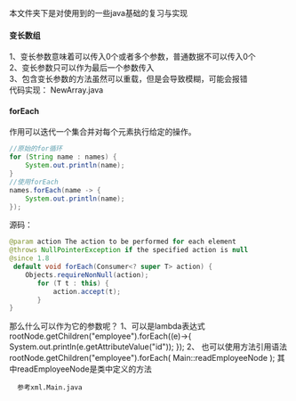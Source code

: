 本文件夹下是对使用到的一些java基础的复习与实现  
#### 变长数组
1、变长参数意味着可以传入0个或者多个参数，普通数据不可以传入0个  
2、变长参数只可以作为最后一个参数传入  
3、包含变长参数的方法虽然可以重载，但是会导致模糊，可能会报错  
代码实现： NewArray.java

#### forEach
作用可以迭代一个集合并对每个元素执行给定的操作。
```java
//原始的for循环
for (String name : names) {
    System.out.println(name);
}
//使用forEach
names.forEach(name -> {
    System.out.println(name);
});
```
源码：  
```java
@param action The action to be performed for each element
@throws NullPointerException if the specified action is null
@since 1.8
 default void forEach(Consumer<? super T> action) {
    Objects.requireNonNull(action);
       for (T t : this) {
           action.accept(t);
       }
}
```
那么什么可以作为它的参数呢？
1、可以是lambda表达式
           rootNode.getChildren("employee").forEach((e)->{
                     System.out.println(e.getAttributeValue("id"));
             });
2、 也可以使用方法引用语法
              rootNode.getChildren("employee").forEach( Main::readEmployeeNode );
      其中readEmployeeNode是类中定义的方法
      
      参考xml.Main.java